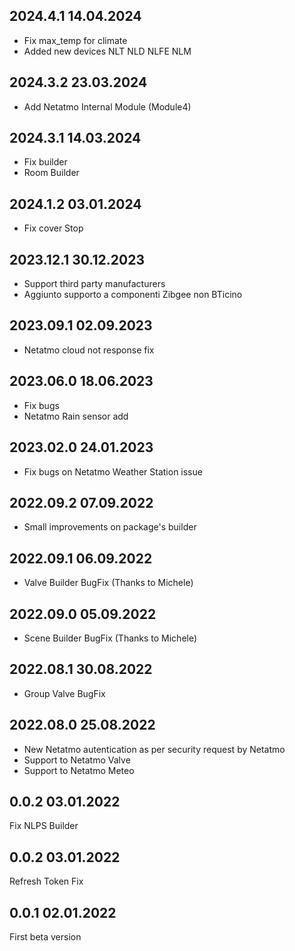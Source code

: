 ## 2024.4.1 14.04.2024
- Fix max_temp for climate
- Added new devices NLT NLD NLFE NLM

## 2024.3.2 23.03.2024
- Add Netatmo Internal Module (Module4)

## 2024.3.1 14.03.2024
- Fix builder
- Room Builder 

## 2024.1.2 03.01.2024
- Fix cover Stop 

## 2023.12.1 30.12.2023
- Support third party manufacturers
- Aggiunto supporto a componenti Zibgee non BTicino

## 2023.09.1 02.09.2023
- Netatmo cloud not response fix

## 2023.06.0 18.06.2023
- Fix bugs
- Netatmo Rain sensor add

## 2023.02.0 24.01.2023
- Fix bugs on Netatmo Weather Station issue

## 2022.09.2 07.09.2022 
- Small improvements on package's builder

## 2022.09.1 06.09.2022 
- Valve Builder BugFix (Thanks to Michele)

## 2022.09.0 05.09.2022 
- Scene Builder BugFix (Thanks to Michele)

## 2022.08.1 30.08.2022 
- Group Valve BugFix

## 2022.08.0 25.08.2022 
- New Netatmo autentication as per security request by Netatmo
- Support to Netatmo Valve
- Support to Netatmo Meteo

## 0.0.2 03.01.2022 
Fix NLPS Builder

## 0.0.2 03.01.2022 
Refresh Token Fix

## 0.0.1 02.01.2022 
First beta version
